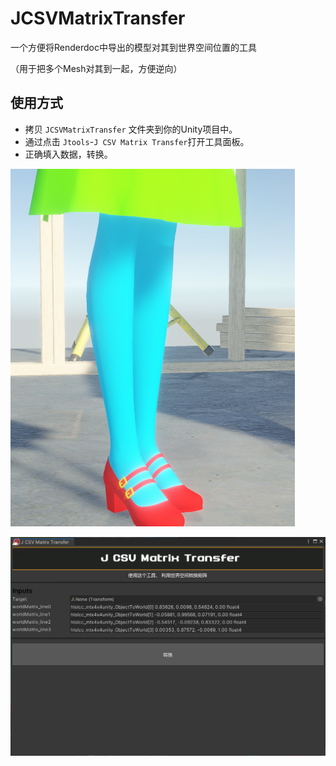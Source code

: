 # JCSVMatrixTransfer
一个方便将Renderdoc中导出的模型对其到世界空间位置的工具

（用于把多个Mesh对其到一起，方便逆向）

## 使用方式
- 拷贝 `JCSVMatrixTransfer` 文件夹到你的Unity项目中。
- 通过点击 `Jtools`-`J CSV Matrix Transfer`打开工具面板。
- 正确填入数据，转换。

![image](https://github.com/JTAOO/JCSVMatrixTransfer/blob/main/Pictures/t1.png)

![image](https://github.com/JTAOO/JCSVMatrixTransfer/blob/main/Pictures/t2.png)